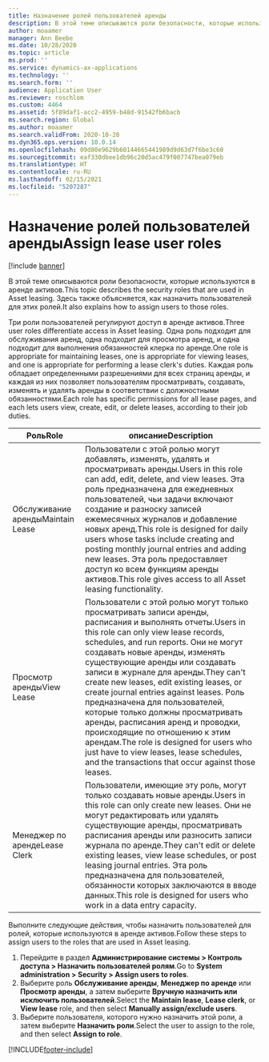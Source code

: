 ```yaml
---
title: Назначение ролей пользователей аренды
description: В этой теме описываются роли безопасности, которые используются в аренде активов. Здесь также объясняется, как назначить пользователей для этих ролей.
author: moaamer
manager: Ann Beebe
ms.date: 10/28/2020
ms.topic: article
ms.prod: ''
ms.service: dynamics-ax-applications
ms.technology: ''
ms.search.form: ''
audience: Application User
ms.reviewer: roschlom
ms.custom: 4464
ms.assetid: 5f89daf1-acc2-4959-b48d-91542fb6bacb
ms.search.region: Global
ms.author: moaamer
ms.search.validFrom: 2020-10-28
ms.dyn365.ops.version: 10.0.14
ms.openlocfilehash: 09d80e9629b60144665441989d9d63d7f6be3c60
ms.sourcegitcommit: eaf330dbee1db96c20d5ac479f007747bea079eb
ms.translationtype: HT
ms.contentlocale: ru-RU
ms.lasthandoff: 02/15/2021
ms.locfileid: "5207287"
---
```

# <a name="assign-lease-user-roles"></a><span data-ttu-id="a472e-104">Назначение ролей пользователей аренды</span><span class="sxs-lookup"><span data-stu-id="a472e-104">Assign lease user roles</span></span>

[!include [banner](../includes/banner.md)]

<span data-ttu-id="a472e-105">В этой теме описываются роли безопасности, которые используются в аренде активов.</span><span class="sxs-lookup"><span data-stu-id="a472e-105">This topic describes the security roles that are used in Asset leasing.</span></span> <span data-ttu-id="a472e-106">Здесь также объясняется, как назначить пользователей для этих ролей.</span><span class="sxs-lookup"><span data-stu-id="a472e-106">It also explains how to assign users to those roles.</span></span>

<span data-ttu-id="a472e-107">Три роли пользователей регулируют доступ в аренде активов.</span><span class="sxs-lookup"><span data-stu-id="a472e-107">Three user roles differentiate access in Asset leasing.</span></span> <span data-ttu-id="a472e-108">Одна роль подходит для обслуживания аренд, одна подходит для просмотра аренд, и одна подходит для выполнения обязанностей клерка по аренде.</span><span class="sxs-lookup"><span data-stu-id="a472e-108">One role is appropriate for maintaining leases, one is appropriate for viewing leases, and one is appropriate for performing a lease clerk's duties.</span></span> <span data-ttu-id="a472e-109">Каждая роль обладает определенными разрешениями для всех страниц аренды, и каждая из них позволяет пользователям просматривать, создавать, изменять и удалять аренды в соответствии с должностными обязанностями.</span><span class="sxs-lookup"><span data-stu-id="a472e-109">Each role has specific permissions for all lease pages, and each lets users view, create, edit, or delete leases, according to their job duties.</span></span>

| <span data-ttu-id="a472e-110">Роль</span><span class="sxs-lookup"><span data-stu-id="a472e-110">Role</span></span>           | <span data-ttu-id="a472e-111">описание</span><span class="sxs-lookup"><span data-stu-id="a472e-111">Description</span></span> |
|----------------|-------------|
| <span data-ttu-id="a472e-112">Обслуживание аренды</span><span class="sxs-lookup"><span data-stu-id="a472e-112">Maintain Lease</span></span> | <span data-ttu-id="a472e-113">Пользователи с этой ролью могут добавлять, изменять, удалять и просматривать аренды.</span><span class="sxs-lookup"><span data-stu-id="a472e-113">Users in this role can add, edit, delete, and view leases.</span></span> <span data-ttu-id="a472e-114">Эта роль предназначена для ежедневных пользователей, чьи задачи включают создание и разноску записей ежемесячных журналов и добавление новых аренд.</span><span class="sxs-lookup"><span data-stu-id="a472e-114">This role is designed for daily users whose tasks include creating and posting monthly journal entries and adding new leases.</span></span> <span data-ttu-id="a472e-115">Эта роль предоставляет доступ ко всем функциям аренды активов.</span><span class="sxs-lookup"><span data-stu-id="a472e-115">This role gives access to all Asset leasing functionality.</span></span> |
| <span data-ttu-id="a472e-116">Просмотр аренды</span><span class="sxs-lookup"><span data-stu-id="a472e-116">View Lease</span></span>     | <span data-ttu-id="a472e-117">Пользователи с этой ролью могут только просматривать записи аренды, расписания и выполнять отчеты.</span><span class="sxs-lookup"><span data-stu-id="a472e-117">Users in this role can only view lease records, schedules, and run reports.</span></span> <span data-ttu-id="a472e-118">Они не могут создавать новые аренды, изменять существующие аренды или создавать записи в журнале для аренды.</span><span class="sxs-lookup"><span data-stu-id="a472e-118">They can't create new leases, edit existing leases, or create journal entries against leases.</span></span> <span data-ttu-id="a472e-119">Роль предназначена для пользователей, которые только должны просматривать аренды, расписания аренд и проводки, происходящие по отношению к этим арендам.</span><span class="sxs-lookup"><span data-stu-id="a472e-119">The role is designed for users who just have to view leases, lease schedules, and the transactions that occur against those leases.</span></span> |
| <span data-ttu-id="a472e-120">Менеджер по аренде</span><span class="sxs-lookup"><span data-stu-id="a472e-120">Lease Clerk</span></span>    | <span data-ttu-id="a472e-121">Пользователи, имеющие эту роль, могут только создавать новые аренды.</span><span class="sxs-lookup"><span data-stu-id="a472e-121">Users in this role can only create new leases.</span></span> <span data-ttu-id="a472e-122">Они не могут редактировать или удалять существующие аренды, просматривать расписания аренды или разносить записи журнала по аренде.</span><span class="sxs-lookup"><span data-stu-id="a472e-122">They can't edit or delete existing leases, view lease schedules, or post leasing journal entries.</span></span> <span data-ttu-id="a472e-123">Эта роль предназначена для пользователей, обязанности которых заключаются в вводе данных.</span><span class="sxs-lookup"><span data-stu-id="a472e-123">This role is designed for users who work in a data entry capacity.</span></span> |

<span data-ttu-id="a472e-124">Выполните следующие действия, чтобы назначить пользователей для ролей, которые используются в аренде активов.</span><span class="sxs-lookup"><span data-stu-id="a472e-124">Follow these steps to assign users to the roles that are used in Asset leasing.</span></span>

1. <span data-ttu-id="a472e-125">Перейдите в раздел **Администрирование системы \> Контроль доступа \> Назначить пользователей ролям**.</span><span class="sxs-lookup"><span data-stu-id="a472e-125">Go to **System administration \> Security \> Assign users to roles**.</span></span>
2. <span data-ttu-id="a472e-126">Выберите роль **Обслуживание аренды**, **Менеджер по аренде** или **Просмотр аренды**, а затем выберите **Вручную назначить или исключить пользователей**.</span><span class="sxs-lookup"><span data-stu-id="a472e-126">Select the **Maintain lease**, **Lease clerk**, or **View lease** role, and then select **Manually assign/exclude users**.</span></span>
3. <span data-ttu-id="a472e-127">Выберите пользователя, которого нужно назначить этой роли, а затем выберите **Назначить роли**.</span><span class="sxs-lookup"><span data-stu-id="a472e-127">Select the user to assign to the role, and then select **Assign to role**.</span></span>


[!INCLUDE[footer-include](../../includes/footer-banner.md)]